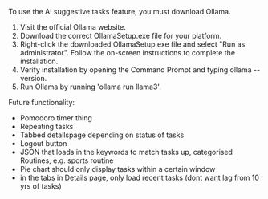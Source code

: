 ﻿To use the AI suggestive tasks feature, you must download Ollama.

1. Visit the official Ollama website. 
2. Download the correct OllamaSetup.exe file for your platform. 
3. Right-click the downloaded OllamaSetup.exe file and select "Run as administrator".
   Follow the on-screen instructions to complete the installation. 
4. Verify installation by opening the Command Prompt and typing ollama --version. 
5. Run Ollama by running 'ollama run llama3'.




Future functionality:
- Pomodoro timer thing
- Repeating tasks
- Tabbed detailspage depending on status of tasks
- Logout button
- JSON that loads in the keywords to match tasks up, categorised Routines, e.g. sports routine
- Pie chart should only display tasks within a certain window
- in the tabs in Details page, only load recent tasks (dont want lag from 10 yrs of tasks) 






